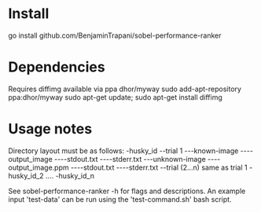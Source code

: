 # Install
go install github.com/BenjaminTrapani/sobel-performance-ranker

# Dependencies
Requires diffimg available via ppa dhor/myway
sudo add-apt-repository ppa:dhor/myway
sudo apt-get update; sudo apt-get install diffimg

# Usage notes
Directory layout must be as follows:
-husky_id
--trial 1
---known-image
----output_image
----stdout.txt
----stderr.txt
---unknown-image
----output_image.ppm
----stdout.txt
----stderr.txt
--trial (2...n) same as trial 1
-husky_id_2
....
-husky_id_n

See sobel-performance-ranker -h for flags and descriptions. An example 
input 'test-data' can be run using the 'test-command.sh' bash script.
